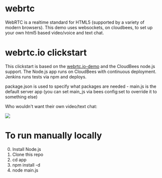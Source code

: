 # webrtc
WebRTC is a realtime standard for HTML5 (supported by a variety of modern browsers). This demo uses websockets, on cloudbees, to set up your own html5 based video/voice and text chat.

#  webrtc.io clickstart

This clickstart is based on the <a href="https://github.com/webRTC/webrtc.io-demo">webrtc.io-demo</a> and the CloudBees node.js support.
The Node.js app runs on CloudBees with continuous deployment. Jenkins runs tests via npm and deploys.

package.json is used to specify what packages are needed - main.js is the default server app
(you can set main_js via bees config:set to override it to something else)

Who wouldn't want their own video/text chat: 

<a href="https://grandcentral.cloudbees.com/?CB_clickstart=https://raw.github.com/michaelneale/webrtc.io-clickstart/master/clickstart.json"><img src="https://d3ko533tu1ozfq.cloudfront.net/clickstart/deployInstantly.png"/></a>


# To run manually locally

0. Install Node.js
1. Clone this repo
2. cd app
2. npm install -d
3. node main.js

